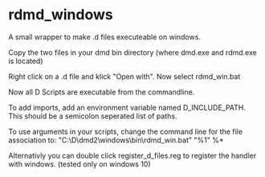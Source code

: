 # rdmd_windows
A small wrapper to make .d files executeable on windows.

Copy the two files in your dmd bin directory (where dmd.exe and rdmd.exe is located)

Right click on a .d file and klick "Open with". Now select rdmd_win.bat

Now all D Scripts are executable from the commandline.

To add imports, add an environment variable named D_INCLUDE_PATH. This should be a semicolon seperated list of paths.

To use arguments in your scripts, change the command line for the file association to:
"C:\D\dmd2\windows\bin\rdmd_win.bat" "%1" %*

Alternativly you can double click register_d_files.reg to register the handler with windows. (tested only on windows 10)
